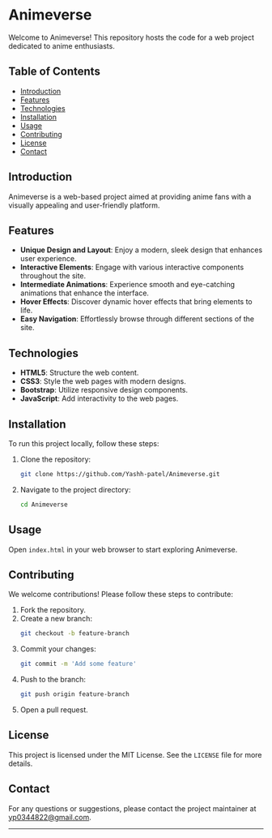 # Animeverse

Welcome to Animeverse! This repository hosts the code for a web project dedicated to anime enthusiasts.

## Table of Contents

- [Introduction](#introduction)
- [Features](#features)
- [Technologies](#technologies)
- [Installation](#installation)
- [Usage](#usage)
- [Contributing](#contributing)
- [License](#license)
- [Contact](#contact)

## Introduction

Animeverse is a web-based project aimed at providing anime fans with a visually appealing and user-friendly platform.

## Features

- **Unique Design and Layout**: Enjoy a modern, sleek design that enhances user experience.
- **Interactive Elements**: Engage with various interactive components throughout the site.
- **Intermediate Animations**: Experience smooth and eye-catching animations that enhance the interface.
- **Hover Effects**: Discover dynamic hover effects that bring elements to life.
- **Easy Navigation**: Effortlessly browse through different sections of the site.

## Technologies

- **HTML5**: Structure the web content.
- **CSS3**: Style the web pages with modern designs.
- **Bootstrap**: Utilize responsive design components.
- **JavaScript**: Add interactivity to the web pages.

## Installation

To run this project locally, follow these steps:

1. Clone the repository:
    ```bash
    git clone https://github.com/Yashh-patel/Animeverse.git
    ```
2. Navigate to the project directory:
    ```bash
    cd Animeverse
    ```

## Usage

Open `index.html` in your web browser to start exploring Animeverse.

## Contributing

We welcome contributions! Please follow these steps to contribute:

1. Fork the repository.
2. Create a new branch:
    ```bash
    git checkout -b feature-branch
    ```
3. Commit your changes:
    ```bash
    git commit -m 'Add some feature'
    ```
4. Push to the branch:
    ```bash
    git push origin feature-branch
    ```
5. Open a pull request.

## License

This project is licensed under the MIT License. See the `LICENSE` file for more details.

## Contact

For any questions or suggestions, please contact the project maintainer at yp0344822@gmail.com.

---

